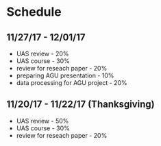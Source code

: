 # Schedule
## 11/27/17 - 12/01/17 
* UAS review - 20%
* UAS course - 30%
* review for reseach paper - 20%
* preparing AGU presentation - 10%
* data processing for AGU project - 20%

## 11/20/17 - 11/22/17 (Thanksgiving)
* UAS review - 50%
* UAS course - 30%
* review for reseach paper - 20%
